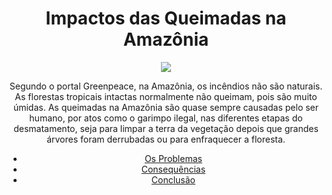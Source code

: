 
</head>
<body>
    <header>
        <h1>Impactos das Queimadas na Amazônia</h1>
        <img src="https://i0.wp.com/oeco.org.br/wp-content/uploads/2020/01/Queimadas.png?fit=1152%2C768&ssl=1">
        <p>Segundo o portal Greenpeace, na Amazônia, os incêndios não são naturais. As florestas tropicais intactas normalmente não queimam, pois são muito úmidas. As queimadas na Amazônia são quase sempre causadas pelo ser humano, por atos como o garimpo ilegal, nas diferentes etapas do desmatamento, seja para limpar a terra da vegetação depois que grandes árvores foram derrubadas ou para enfraquecer a floresta.</p>
        <nav>
            <ul>
                <li><a href="https://ipam.org.br/cartilhas-ipam/foconofogo/">Os Problemas</a></li>
                <li><a href="https://brasilescola.uol.com.br/brasil/queimadas-na-amazonia.htm">Consequências</a></li>
                <li><a href="">Conclusão</a></li>
            </ul>
        </nav>
    </header>

<!-- código omitido -->
<!-- código omitido -->

